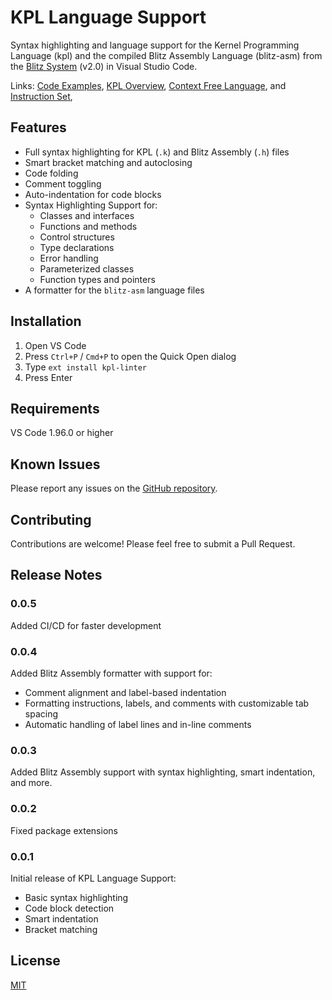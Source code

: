 # KPL Language Support

Syntax highlighting and language support for the Kernel Programming Language
(kpl) and the compiled Blitz Assembly Language (blitz-asm) from the
[Blitz System](https://web.cecs.pdx.edu/~harry/Blitz/) (v2.0) in Visual
Studio Code.

Links:
[Code Examples](https://web.cecs.pdx.edu/~harry/Blitz/OSProject/p2/),
[KPL Overview](https://web.cecs.pdx.edu/~harry/Blitz/BlitzDoc/KPLOverview.pdf),
[Context Free Language](https://web.cecs.pdx.edu/~harry/Blitz/BlitzDoc/Syntax.pdf), and
[Instruction Set](https://web.cecs.pdx.edu/~harry/Blitz/BlitzDoc/InstructionSet.pdf),

## Features

- Full syntax highlighting for KPL (`.k`) and Blitz Assembly (`.h`) files
- Smart bracket matching and autoclosing
- Code folding
- Comment toggling
- Auto-indentation for code blocks
- Syntax Highlighting Support for:
  - Classes and interfaces
  - Functions and methods
  - Control structures
  - Type declarations
  - Error handling
  - Parameterized classes
  - Function types and pointers
- A formatter for the `blitz-asm` language files

## Installation

1. Open VS Code
2. Press `Ctrl+P` / `Cmd+P` to open the Quick Open dialog
3. Type `ext install kpl-linter`
4. Press Enter

## Requirements

VS Code 1.96.0 or higher

## Known Issues

Please report any issues on the [GitHub repository](https://github.com/Cwooper/kpl-linter).

## Contributing

Contributions are welcome! Please feel free to submit a Pull Request.

## Release Notes

### 0.0.5

Added CI/CD for faster development

### 0.0.4

Added Blitz Assembly formatter with support for:
- Comment alignment and label-based indentation
- Formatting instructions, labels, and comments with customizable tab spacing
- Automatic handling of label lines and in-line comments

### 0.0.3

Added Blitz Assembly support with syntax highlighting, smart indentation, and more.

### 0.0.2

Fixed package extensions

### 0.0.1

Initial release of KPL Language Support:
- Basic syntax highlighting
- Code block detection
- Smart indentation
- Bracket matching

## License

[MIT](LICENSE)
